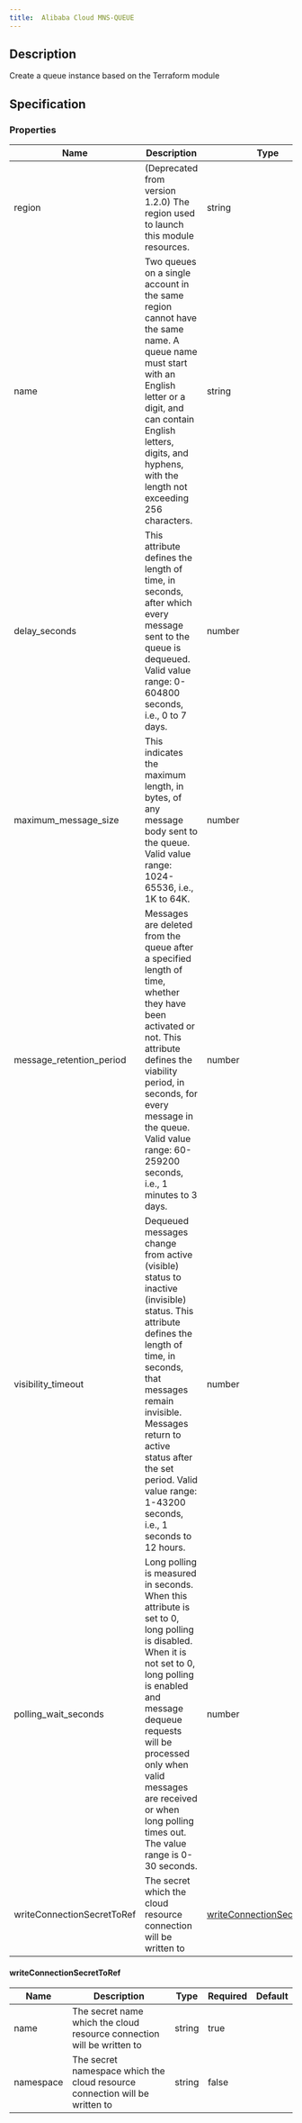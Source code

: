 ```yaml
---
title:  Alibaba Cloud MNS-QUEUE
---
```


## Description

Create a queue instance based on the Terraform module

## Specification


### Properties

 Name | Description | Type | Required | Default 
 ------------ | ------------- | ------------- | ------------- | ------------- 
 region | (Deprecated from version 1.2.0) The region used to launch this module resources. | string | false |  
 name | Two queues on a single account in the same region cannot have the same name. A queue name must start with an English letter or a digit, and can contain English letters, digits, and hyphens, with the length not exceeding 256 characters. | string | false |  
 delay_seconds | This attribute defines the length of time, in seconds, after which every message sent to the queue is dequeued. Valid value range: 0-604800 seconds, i.e., 0 to 7 days. | number | false |  
 maximum_message_size | This indicates the maximum length, in bytes, of any message body sent to the queue. Valid value range: 1024-65536, i.e., 1K to 64K. | number | false |  
 message_retention_period | Messages are deleted from the queue after a specified length of time, whether they have been activated or not. This attribute defines the viability period, in seconds, for every message in the queue. Valid value range: 60-259200 seconds, i.e., 1 minutes to 3 days. | number | false |  
 visibility_timeout | Dequeued messages change from active (visible) status to inactive (invisible) status. This attribute defines the length of time, in seconds, that messages remain invisible. Messages return to active status after the set period. Valid value range: 1-43200 seconds, i.e., 1 seconds to 12 hours. | number | false |  
 polling_wait_seconds | Long polling is measured in seconds. When this attribute is set to 0, long polling is disabled. When it is not set to 0, long polling is enabled and message dequeue requests will be processed only when valid messages are received or when long polling times out. The value range is 0-30 seconds. | number | false |  
 writeConnectionSecretToRef | The secret which the cloud resource connection will be written to | [writeConnectionSecretToRef](#writeConnectionSecretToRef) | false |  


#### writeConnectionSecretToRef

 Name | Description | Type | Required | Default 
 ------------ | ------------- | ------------- | ------------- | ------------- 
 name | The secret name which the cloud resource connection will be written to | string | true |  
 namespace | The secret namespace which the cloud resource connection will be written to | string | false |  

